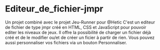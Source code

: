 # Editeur_de_fichier-jmpr
Un projet combiné avec le projet Jeu-Runner pour @Hetic
C'est un editeur de fichier de type jmpr créé en HTML, CSS et JavaScript pour pouvoir editer les niveaux de jeux.
Il offre la possibilité de charger un fichier déjà créé et de le modifier ou/et de créer un ficier à partir de rien. 
Vous pouvez aussi personnaliser vos fichiers via un bouton Personnaliser.
